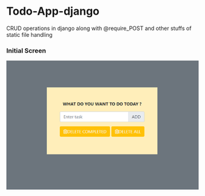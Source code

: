 # Todo-App-django
CRUD operations in django along with @require_POST and other stuffs of static file handling

<h3>Initial Screen</h3>
<img src="./screen1.PNG">
